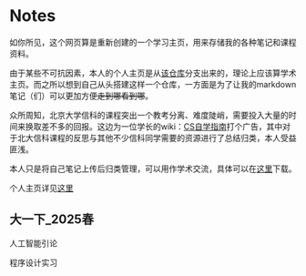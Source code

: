 # Notes
如你所见，这个网页算是重新创建的一个学习主页，用来存储我的各种笔记和课程资料。

由于某些不可抗因素，本人的个人主页是从[该仓库](https://github.com/academicpages/academicpages.github.io)分支出来的，理论上应该算学术主页。而之所以想到自己从头搭建这样一个仓库，一方面是为了让我的markdown笔记（们）可以更加方便~~走到哪看到哪~~。

众所周知，北京大学信科的课程突出一个教考分离、难度陡峭，需要投入大量的时间来换取差不多的回报。这边为一位学长的wiki：[CS自学指南](https://csdiy.wiki/)打个广告，其中对于北大信科课程的反思与其他不少信科同学需要的资源进行了总结归类，本人受益匪浅。

本人只是将自己笔记上传后归类管理，可以用作学术交流，具体可以在[这里](https://github.com/lh314-pku/lh314-pku.github.io/tree/main/notes)下载。

个人主页详见[这里](https://lh314-pku.github.io/LeeStars/)

## 大一下_2025春
人工智能引论

程序设计实习
